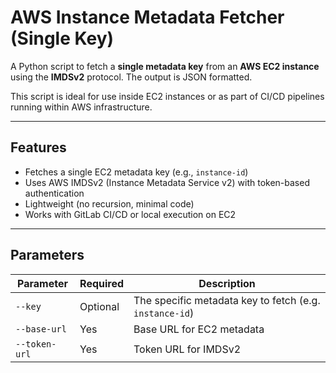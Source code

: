 # AWS Instance Metadata Fetcher (Single Key)

A Python script to fetch a **single metadata key** from an **AWS EC2 instance** using the **IMDSv2** protocol. The output is JSON formatted.

This script is ideal for use inside EC2 instances or as part of CI/CD pipelines running within AWS infrastructure.

---

## Features

- Fetches a single EC2 metadata key (e.g., `instance-id`)
- Uses AWS IMDSv2 (Instance Metadata Service v2) with token-based authentication
- Lightweight (no recursion, minimal code)
- Works with GitLab CI/CD or local execution on EC2

---

## Parameters
| Parameter     | Required | Description                                                                   |
| ------------- | -------- | ----------------------------------------------------------------------------- |
| `--key`       | Optional | The specific metadata key to fetch (e.g. `instance-id`)                       |
| `--base-url`  | Yes      | Base URL for EC2 metadata                                                     |
| `--token-url` | Yes      | Token URL for IMDSv2                                                          |



